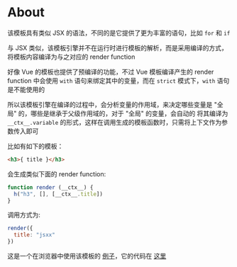 # About

该模板具有类似 JSX 的语法，不同的是它提供了更为丰富的语句，比如 `for` 和 `if`

与 JSX 类似，该模板引擎并不在运行时进行模板的解析，而是采用编译的方式，将模板内容编译为与之对应的 render function

好像 Vue 的模板也提供了预编译的功能，不过 Vue 模板编译产生的 render function 中会使用 `with` 语句来绑定其中的变量，而在 `strict`
模式下，`with` 语句是不能使用的

所以该模板引擎在编译的过程中，会分析变量的作用域，来决定哪些变量是 "全局" 的，哪些是继承于父级作用域的，对于 "全局" 的变量，会自动的
将其编译为 `__ctx__.variable` 的形式，这样在调用生成的模板函数时，只需将上下文作为参数传入即可

比如有如下的模板：

```html
<h3>{ title }</h3>
```

会生成类似下面的 render function:

```js
function render (__ctx__) {
  h("h3", [], [__ctx__.title])
}
```

调用方式为:

```js
render({
  title: "jsxx"
})
```

这是一个在浏览器中使用该模板的 [例子]()，它的代码在 [这里]()
